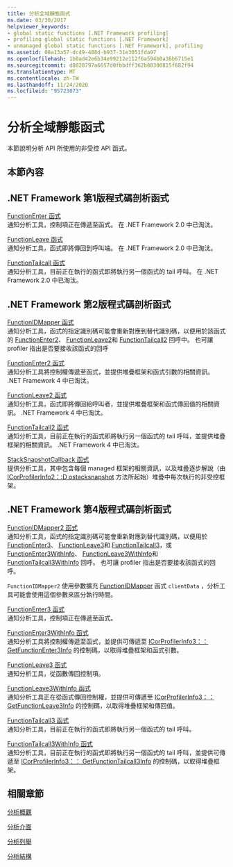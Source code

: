 ```yaml
---
title: 分析全域靜態函式
ms.date: 03/30/2017
helpviewer_keywords:
- global static functions [.NET Framework profiling]
- profiling global static functions [.NET Framework]
- unmanaged global static functions [.NET Framework], profiling
ms.assetid: 08a13a57-dc49-488d-b937-31e3051fda97
ms.openlocfilehash: 1b0ad42e6b34e99212e112f6a594b0a36b6715e1
ms.sourcegitcommit: d8020797a6657d0fbbdff362b80300815f682f94
ms.translationtype: MT
ms.contentlocale: zh-TW
ms.lasthandoff: 11/24/2020
ms.locfileid: "95723073"
---
```

# <a name="profiling-global-static-functions"></a>分析全域靜態函式

本節說明分析 API 所使用的非受控 API 函式。  
  
## <a name="in-this-section"></a>本節內容  
  
## <a name="net-framework-version-1-profiling-functions"></a>.NET Framework 第1版程式碼剖析函式  

 [FunctionEnter 函式](functionenter-function.md)  
 通知分析工具，控制項正在傳遞至函式。 在 .NET Framework 2.0 中已淘汰。  
  
 [FunctionLeave 函式](functionleave-function.md)  
 通知分析工具，函式即將傳回到呼叫端。 在 .NET Framework 2.0 中已淘汰。  
  
 [FunctionTailcall 函式](functiontailcall-function.md)  
 通知分析工具，目前正在執行的函式即將執行另一個函式的 tail 呼叫。 在 .NET Framework 2.0 中已淘汰。  
  
## <a name="net-framework-version-2-profiling-functions"></a>.NET Framework 第2版程式碼剖析函式  

 [FunctionIDMapper 函式](functionidmapper-function.md)  
 通知分析工具，函式的指定識別碼可能會重新對應到替代識別碼，以便用於該函式的 [FunctionEnter2](functionenter2-function.md)、 [FunctionLeave2](functionleave2-function.md)和 [FunctionTailcall2](functiontailcall2-function.md) 回呼中。 也可讓 profiler 指出是否要接收該函式的回呼  
  
 [FunctionEnter2 函式](functionenter2-function.md)  
 通知分析工具將控制權傳遞至函式，並提供堆疊框架和函式引數的相關資訊。 .NET Framework 4 中已淘汰。  
  
 [FunctionLeave2 函式](functionleave2-function.md)  
 通知分析工具，函式即將傳回給呼叫者，並提供堆疊框架和函式傳回值的相關資訊。 .NET Framework 4 中已淘汰。  
  
 [FunctionTailcall2 函式](functiontailcall2-function.md)  
 通知分析工具，目前正在執行的函式即將執行另一個函式的 tail 呼叫，並提供堆疊框架的相關資訊。 .NET Framework 4 中已淘汰。  
  
 [StackSnapshotCallback 函式](stacksnapshotcallback-function.md)  
 提供分析工具，其中包含每個 managed 框架的相關資訊，以及堆疊逐步解說（由 [ICorProfilerInfo2：:D ostacksnapshot](icorprofilerinfo2-dostacksnapshot-method.md) 方法所起始）堆疊中每次執行的非受控框架。  
  
## <a name="net-framework-version-4-profiling-functions"></a>.NET Framework 第4版程式碼剖析函式  

 [FunctionIDMapper2 函式](functionidmapper2-function.md)  
 通知分析工具，函式的指定識別碼可能會重新對應到替代識別碼，以便用於 [FunctionEnter3](functionenter3-function.md)、 [FunctionLeave3](functionleave3-function.md)和 [FunctionTailcall3](functiontailcall3-function.md)，或[FunctionEnter3WithInfo](functionenter3withinfo-function.md)、 [FunctionLeave3WithInfo](functionleave3withinfo-function.md)和 [FunctionTailcall3WithInfo](functiontailcall3withinfo-function.md) 回呼。 也可讓 profiler 指出是否要接收該函式的回呼。  
  
 `FunctionIDMapper2` 使用參數擴充 [FunctionIDMapper](functionidmapper-function.md) 函式 `clientData` ，分析工具可能會使用這個參數來區分執行時間。  
  
 [FunctionEnter3 函式](functionenter3-function.md)  
 通知分析工具，控制項正在傳遞至函式。  
  
 [FunctionEnter3WithInfo 函式](functionenter3withinfo-function.md)  
 通知分析工具將控制權傳遞至函式，並提供可傳遞至 [ICorProfilerInfo3：： GetFunctionEnter3Info](icorprofilerinfo3-getfunctionenter3info-method.md) 的控制碼，以取得堆疊框架和函式引數。  
  
 [FunctionLeave3 函式](functionleave3-function.md)  
 通知分析工具，從函數傳回控制項。  
  
 [FunctionLeave3WithInfo 函式](functionleave3withinfo-function.md)  
 通知分析工具正在從函式傳回控制權，並提供可傳遞至 [ICorProfilerInfo3：： GetFunctionLeave3Info](icorprofilerinfo3-getfunctionleave3info-method.md) 的控制碼，以取得堆疊框架和傳回值。  
  
 [FunctionTailcall3 函式](functiontailcall3-function.md)  
 通知分析工具，目前正在執行的函式即將執行另一個函式的 tail 呼叫。  
  
 [FunctionTailcall3WithInfo 函式](functiontailcall3withinfo-function.md)  
 通知分析工具，目前正在執行的函式即將執行另一個函式的 tail 呼叫，並提供可傳遞至 [ICorProfilerInfo3：： GetFunctionTailcall3Info](icorprofilerinfo3-getfunctiontailcall3info-method.md) 的控制碼，以取得堆疊框架。  
  
## <a name="related-sections"></a>相關章節  

 [分析概觀](profiling-overview.md)  
  
 [分析介面](profiling-interfaces.md)  
  
 [分析列舉](profiling-enumerations.md)  
  
 [分析結構](profiling-structures.md)
